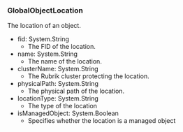 ### GlobalObjectLocation
The location of an object.

- fid: System.String
  - The FID of the location.
- name: System.String
  - The name of the location.
- clusterName: System.String
  - The Rubrik cluster protecting the location.
- physicalPath: System.String
  - The physical path of the location.
- locationType: System.String
  - The type of the location
- isManagedObject: System.Boolean
  - Specifies whether the location is a managed object
